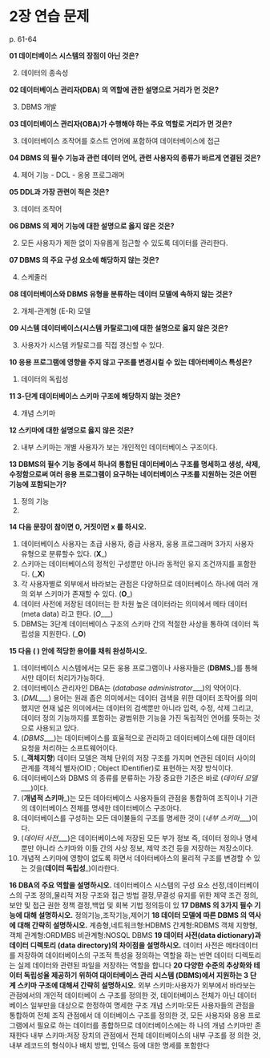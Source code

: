 # 2장 연습 문제

p. 61-64

**01 데이터베이스 시스템의 장점이 아닌 것은?**

2. 데이터의 종속성

**02 데이터베이스 관리자(DBA) 의 역할에 관한 설명으로 거리가 먼 것은?**

3. DBMS 개발

**03 데이터베이스 관리자(OBA)가 수행해야 하는 주요 역할로 거리가 먼 것은?**

3. 데이터베이스 조작어를 호스트 언어에 포함하여 데이터베이스에 접근

**04 DBMS 의 필수 기능과 관런 데이터 언어, 관련 사용자의 종류가 바르게 연결된 것은?**

4. 제어 기능 - DCL - 옹용 프로그래머

**05 DDL과 가장 관련이 적은 것은?**

3. 데이터 조작어

**06 DBMS 의 제어 기능에 대한 설명으로 옳지 않은 것은?**

2. 모든 사용자가 제한 없이 자유롭게 접근할 수 있도록 데이터를 관리한다.

**07 DBMS 의 주요 구성 요소에 해당하지 않는 것은?**

4. 스케줄러

**08 데이터베이스와 DBMS 유형을 분류하는 데이터 모델에 속하지 않는 것은?**

2. 개체-관계형 (E-R) 모델

**09 시스템 데이터베이스(시스템 카탈로그)에 대한 설명으로 옳지 않은 것은?**

3. 사용자가 시스템 카탈로그를 직접 갱신할 수 있다.

**10 응용 프로그램에 영향을 주지 않고 구조를 변경시컬 수 있는 데아터베이스 특성은?**

1. 데이터의 독립성

**11 3-단계 데이터베이스 스키마 구조에 해당하지 않는 것은?**

4. 개념 스키마

**12 스키마에 대한 설명으로 옳지 않은 것은?**

2. 내부 스키마는 개별 사용자가 보는 개인적인 데이터베이스 구조이다.

**13 DBMS의 필수 기능 중에셔 하나의 통합된 데이터베이스 구조를 명세하고 생성, 삭제, 수정함으로써 여러 응용 프로그램이 요구하는 네이터베이스 구조를 지원하는 것은 어떤 기능에 포함되는가?**

1. 정의 기능
2. 
**14 다음 문장이 참이면 0, 거짓이먼 x 를 하시오.**

1. 데이터베이스 사용자는 초급 사용자, 중급 사용자, 웅용 프로그래머 3가지 사용자 유형으로 분류할수 있다. (__X___)
2. 스키마는 데이터베이스의 정적인 구성뿐만 아니라 동적인 유지 조건까지를 포함한다. (___X__)
3. 각 사용자별로 외부에서 바라보는 관점은 다양하므로 데이터베이스 하나에 여러 개의 외부 스키마가 존재할 수 있다. (__O___)
4. 데이터 사전에 저장된 데이터는 한 차원 높은 데이터라는 의미에서 메타 데이터 (meta data) 라고 한다. (_O____)
5. DBMS는 3단계 데이터베이스 구조의 스키마 간의 적절한 사상을 통하여 데이터 독립성을 지원한다. (___O__)

**15 다음 ( ) 안에 적당한 용어를 채워 완성하시오.**

1. 데이터베이스 시스템에서는 모든 웅용 프로그램이나 사용자들은 (__DBMS___)를 통해서만 데이터 처리가가능하다.
2. 데이터베이스 관리자인 DBA는 (_database administrator____)의 약어이다.
3. (_DML____) 용어는 원래 좁은 의미에서는 데이터 검색을 위한 데이터 조작어를 의미했지만 현재 넓은 의미에서는 데이터의 검색뿐만 아니라 입력, 수정, 삭제 그리고, 데이터 정의 기능까지를 포함하는 광범위한 기능을 가진 독립적인 언어를 뜻하는 것으로 사용되고 있다.
4. (_DBMS____)는 데이터베이스를 효율적으로 관리하고 데이터베이스에 대한 데이터 요청을 처리하는 소프트웨어이다.
5. (___객체지향__) 데이터 모델은 객체 단위의 저장 구조를 가지며 연관된 데이터 사이의 관계를 객체식 별자(OID ; Object IDentifier)로 표현하는 저장 방식이다.
6. 데이터베이스와 DBMS 의 종류를 분류하는 가장 중요한 기준은 바로 (_데이터 모델____)이다.
7. (__개념적 스키마___)는 모든 데아터베이스 사용자들의 관점을 통합하여 조직이나 기관의 데이터베이스 전체를 명세한 데이터베이스 구조아다.
8. 데이터베이스를 구성하는 모든 데이불들의 구조를 명세한 것이 (_내부 스키마____)이다.
9. (_데이터 사전____)은 데이터베이스에 저장된 모든 부가 정보 즉, 데이터 정의나 명세뿐만 아니라 스키마와 이들 간의 사상 정보, 제약 조건 등을 저장하는 저장소이다.
10. 개념적 스키마에 영향이 없도록 하면서 데아터베아스의 물리적 구조를 변경할 수 있는 것을(__데이터 독립성___)이라한다.

**16 DBA의 주요 역할을 설명하시오.**
데이터베이스 시스템의 구성 요소 선정,데이터베이스의 구조 정의,물리적 저장 구조와 접근 방법 결정,무결성 유지를 위한 제약 조건 정의,보안 및 접근 권한 정책 결정,백업 및 회복 기법 정의등이 있
**17 DBMS 의 3가지 필수 기능에 대해 설명하시오.**
정의기능,조작기능,제어기
**18 데이터 모델에 따른 DBMS 의 역사에 대해 간략히 설명하시오.**
계층형,네트워크형:HDBMS
간계형:RDBMS
객체 지향형,객체 관계형:ORDMBS
비관계형:NOSQL DBMS
**19 데이터 사전(data dictionary)과 데이터 디렉토리 (data directory)의 차이점을 설명하시오.**
데이터 사전은 메타데이터를 저장하여 데이터베이스의 구조적 특성을 정의하는 역할을 하는 반면 데이터 디렉토리는 실제 데이터와 관련된 파일을 저장하는 역할을 합니다
**20 다양한 수준의 추상화와 테이터 독립성율 제공하기 위하여 대이터베이스 관리 시스템 (DBMS)에서 지원하는 3 단계 스키마 구조에 대해셔 간략히 설명하시오.**
외부 스키마:사용자가 외부에서 바라보는 관점에서의 개인적 데이터베이 스 구조를 정의한 것, 데이터베이스 전체가 아닌 데이터베이스 일부만을 대상으로 한정하여 명세한 구조
개념 스키마:모든 사용자들의 관점을 통합하여 전체 조직 관점에서 데 이터베이스 구조를 정의한 것, 모든 사용자와 응용 프로그램에서 필요로 하는 데이터를 종합하므로 데이터베이스에는 하 나의 개념 스키마만 존재한다
내부 스키마:저장 장치의 관점에서 전체 데이터베이스의 내부 구조를 정 의한 것, 내부 레코드의 형식이나 배치 방법, 인덱스 등에 대한 명세를 포함한다
